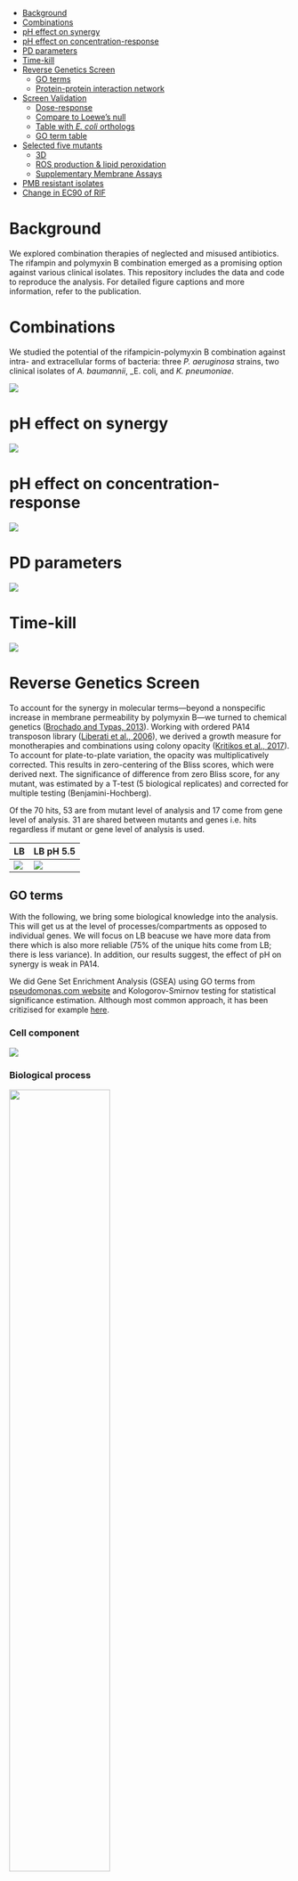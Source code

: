 -   [Background](#background)
-   [Combinations](#combinations)
-   [pH effect on synergy](#ph-effect-on-synergy)
-   [pH effect on
    concentration-response](#ph-effect-on-concentration-response)
-   [PD parameters](#pd-parameters)
-   [Time-kill](#time-kill)
-   [Reverse Genetics Screen](#reverse-genetics-screen)
    -   [GO terms](#go-terms)
    -   [Protein-protein interaction
        network](#protein-protein-interaction-network)
-   [Screen Validation](#screen-validation)
    -   [Dose-response](#dose-response)
    -   [Compare to Loewe’s null](#compare-to-loewes-null)
    -   [Table with *E. coli* orthologs](#table-with-e.-coli-orthologs)
    -   [GO term table](#go-term-table)
-   [Selected five mutants](#selected-five-mutants)
    -   [3D](#d)
    -   [ROS production & lipid
        peroxidation](#ros-production-lipid-peroxidation)
    -   [Supplementary Membrane Assays](#supplementary-membrane-assays)
-   [PMB resistant isolates](#pmb-resistant-isolates)
-   [Change in EC90 of RIF](#change-in-ec90-of-rif)

# Background

We explored combination therapies of neglected and misused antibiotics.
The rifampin and polymyxin B combination emerged as a promising option
against various clinical isolates. This repository includes the data and
code to reproduce the analysis. For detailed figure captions and more
information, refer to the publication.

# Combinations

We studied the potential of the rifampicin-polymyxin B combination
against intra- and extracellular forms of bacteria: three *P.
aeruginosa* strains, two clinical isolates of *A. baumannii*, \_E. coli,
and *K. pneumoniae*.

![](output/fig/RsAllTheSpeciesStrains_portrait.svg)

# pH effect on synergy

![](output/fig/SynergyCountAcid.svg)

# pH effect on concentration-response

![](output/fig/SFig_mth_dr_pH_charcoal.svg)

# PD parameters

![](output/fig/SFig_mth_pd.svg)

# Time-kill

![](output/fig/SFig_TimeKill.svg)

# Reverse Genetics Screen

To account for the synergy in molecular terms—beyond a nonspecific
increase in membrane permeability by polymyxin B—we turned to chemical
genetics ([Brochado and Typas,
2013](https://doi.org/10.1016/j.mib.2013.01.008)). Working with ordered
PA14 transposon library ([Liberati et al.,
2006](https://doi.org/10.1073/pnas.0511100103)), we derived a growth
measure for monotherapies and combinations using colony opacity
([Kritikos et al., 2017](https://doi.org/10.1038/nmicrobiol.2017.14)).
To account for plate-to-plate variation, the opacity was
multiplicatively corrected. This results in zero-centering of the Bliss
scores, which were derived next. The significance of difference from
zero Bliss score, for any mutant, was estimated by a T-test (5
biological replicates) and corrected for multiple testing
(Benjamini-Hochberg).

Of the 70 hits, 53 are from mutant level of analysis and 17 come from
gene level of analysis. 31 are shared between mutants and genes
i.e. hits regardless if mutant or gene level of analysis is used.

<table>
<thead>
<tr class="header">
<th style="text-align: left;"><strong>LB</strong></th>
<th style="text-align: left;"><strong>LB pH 5.5</strong></th>
</tr>
</thead>
<tbody>
<tr class="odd">
<td style="text-align: left;"><img
src="output/fig/ChemGen_LB.svg" /></td>
<td style="text-align: left;"><img
src="output/fig/ChemGen_LBpH5.5.svg" /></td>
</tr>
</tbody>
</table>

## GO terms

With the following, we bring some biological knowledge into the
analysis. This will get us at the level of processes/compartments as
opposed to individual genes. We will focus on LB beacuse we have more
data from there which is also more reliable (75% of the unique hits come
from LB; there is less variance). In addition, our results suggest, the
effect of pH on synergy is weak in PA14.

We did Gene Set Enrichment Analysis (GSEA) using GO terms from
[pseudomonas.com website](https://www.pseudomonas.com/) and
Kologorov-Smirnov testing for statistical significance estimation.
Although most common approach, it has been critizised for example
[here](https://www.ncbi.nlm.nih.gov/pmc/articles/PMC3134237/).

### Cell component

![](output/fig/table_cell_component.png)

### Biological process

<img src="output/fig/table_biological_process.png" width="60%">

## Protein-protein interaction network

Protein-protein interaction (PPI) analysis using STRING database. There
was no data on PA14, so we will use PAO1 data to build and analyse the
network onto which we then map PA14 orthologs.

![](output/fig/SFig_ppi_cluster.svg)

The major graph communities, using (Newman-Girvan’s edge betweenness):

1.  The light blue nodes are central and seem to be enriched in
    regulatory genes.
2.  The grey nodes seem to be a signal transduction from membrane to the
    regulatory genes (in light blue).
3.  Orange and pink nodes are mostly related to metabolism; those in
    orange have more membrane related terms than the pink nodes.

# Screen Validation

We validate the sensitivity of identified candidate mutants in low
throughput and in liquid LB medium at pH 7.4. Instead of factorial (i.e.
checkerboard), we use a fixed ratio design [Tallarida et al
1997](https://doi.org/10.1016/s0024-3205(97)01030-8).

## Dose-response

![](output/fig/SFig_45PA14MutDoseResponses.svg)

## Compare to Loewe’s null

![](output/fig/SFig_45PA14MutCompLoeweNull.svg)

## Table with *E. coli* orthologs

<img src="output/fig/table_valid_hit.png" width="90%">

## GO term table

![](output/fig/table_valid_hit_go.png)

# Selected five mutants

## 3D

![](output/fig/RsPA14Mutants_portrait.svg)

## ROS production & lipid peroxidation

![](./input/fig/Fig5_ROS.png)

<!--
## Membrane permeability




```
## $PmbConcMgL
## [1] 0.1
## 
## $RifConcMgL
## [1] 0
## 
## $Dunnett
## 
##   Dunnett's test for comparing several treatments with a control :  
##     95% family-wise confidence level
## 
## $`wild-type`
##                      diff     lwr.ci    upr.ci   pval    
## 66480-wild-type -2.106667 -6.2881962 2.0748629 0.4809    
## 02150-wild-type -3.770000 -7.9515296 0.4115296 0.0819 .  
## relA-wild-type  -1.123333 -5.3048629 3.0581962 0.8942    
## 26590-wild-type -1.423333 -5.6048629 2.7581962 0.7821    
## 43270-wild-type  3.376667 -0.8048629 7.5581962 0.1304    
## 
## ---
## Signif. codes:  0 '***' 0.001 '**' 0.01 '*' 0.05 '.' 0.1 ' ' 1
## 
## 
## $RobustDunnett
##  contrast            estimate   SE df t.ratio p.value
##  66480 - (wild-type)    -2.11 1.92 12  -1.098  0.6889
##  02150 - (wild-type)    -3.77 1.91 12  -1.974  0.2417
##  relA - (wild-type)     -1.12 3.01 12  -0.373  0.9773
##  26590 - (wild-type)    -1.42 1.92 12  -0.743  0.8698
##  43270 - (wild-type)     3.38 1.92 12   1.758  0.3293
## 
## P value adjustment: dunnettx method for 5 tests
```

```
## $PmbConcMgL
## [1] 2
## 
## $RifConcMgL
## [1] 0
## 
## $Dunnett
## 
##   Dunnett's test for comparing several treatments with a control :  
##     95% family-wise confidence level
## 
## $`wild-type`
##                       diff     lwr.ci      upr.ci    pval    
## 66480-wild-type  -7.536667 -16.605398   1.5320642  0.1162    
## 02150-wild-type  -9.753333 -18.822064  -0.6846025  0.0341 *  
## relA-wild-type  -25.990000 -35.058731 -16.9212692 2.2e-05 ***
## 26590-wild-type -29.013333 -38.082064 -19.9446025 5.3e-07 ***
## 43270-wild-type  10.973333   1.904602  20.0420642  0.0169 *  
## 
## ---
## Signif. codes:  0 '***' 0.001 '**' 0.01 '*' 0.05 '.' 0.1 ' ' 1
## 
## 
## $RobustDunnett
##  contrast            estimate   SE df t.ratio p.value
##  66480 - (wild-type)    -7.54 2.79 12  -2.704  0.0735
##  02150 - (wild-type)    -9.75 5.71 12  -1.708  0.3523
##  relA - (wild-type)    -25.99 3.07 12  -8.471  <.0001
##  26590 - (wild-type)   -29.01 2.14 12 -13.588  <.0001
##  43270 - (wild-type)    10.97 2.72 12   4.041  0.0069
## 
## P value adjustment: dunnettx method for 5 tests
```
-->

## Supplementary Membrane Assays

![](output/fig/SFig_MembraneAssays.svg)

# PMB resistant isolates

![](output/fig/rsPMBr_intra.svg)

# Change in EC90 of RIF

![](output/fig/rif_ec90_upon_pmb.svg)

<!--

# Chloroquine


```
## 
## 1st model
##  fct:      LL.4(fixed = c(1, NA, NA, NA), names = c("slope", "Emax", "Emin", 
##  pmodels: 1 (for all parameters)
## 2nd model
##  fct:      LL.4(fixed = c(1, NA, NA, NA), names = c("slope", "Emax", "Emin", 
##  pmodels: chloroquine (for all parameters)
```

```
## ANOVA table
## 
##           ModelDf     RSS Df F value p value
## 2nd model      57 13.9989                   
## 1st model      54  4.1535  3  42.667   0.000
```

```
## 
## 1st model
##  fct:      LL.4(fixed = c(1, NA, NA, NA), names = c("slope", "Emax", "Emin", 
##  pmodels: 1 (for all parameters)
## 2nd model
##  fct:      LL.4(fixed = c(1, NA, NA, NA), names = c("slope", "Emax", "Emin", 
##  pmodels: chloroquine (for all parameters)
```

```
## ANOVA table
## 
##           ModelDf    RSS Df F value p value
## 2nd model      57 4.6767                   
## 1st model      54 3.3542  3  7.0966  0.0004
```

```
##        df      AIC
## m1_pmb  7 11.22562
## m2_pmb  4 25.16736
```

```
##        df      AIC
## m1_rif  7 24.04892
## m2_rif  4 90.95059
```

```
## 
## Model fitted: Log-logistic (ED50 as parameter) (3 parms)
## 
## Parameter estimates:
## 
##                   Estimate Std. Error  t-value   p-value    
## Emax:chloroquine -1.901870   0.098459 -19.3164 < 2.2e-16 ***
## Emax:control     -2.281402   0.086839 -26.2717 < 2.2e-16 ***
## Emin:chloroquine  3.509196   0.089456  39.2283 < 2.2e-16 ***
## Emin:control      3.629471   0.105448  34.4194 < 2.2e-16 ***
## IC50:chloroquine 12.196531   1.252178   9.7403 1.722e-13 ***
## IC50:control      4.557944   0.451625  10.0923 4.932e-14 ***
## ---
## Signif. codes:  0 '***' 0.001 '**' 0.01 '*' 0.05 '.' 0.1 ' ' 1
## 
## Residual standard error:
## 
##  0.2773383 (54 degrees of freedom)
```

```
## Estimate  p-value 
##  2.70000  0.00035
```

```
## Estimate  p-value 
##  0.83000  0.00017
```

```
## 
## Comparison of parameter 'Emax' 
## 
##                     Estimate Std. Error t-value   p-value    
## chloroquine/control 0.833641   0.041126 -4.0451 0.0001675 ***
## ---
## Signif. codes:  0 '***' 0.001 '**' 0.01 '*' 0.05 '.' 0.1 ' ' 1
```

```
## [1] 0.75 0.92
```

```
## 
## Estimated ratios of effect doses
## 
##                           Estimate Std. Error    t-value    p-value
## chloroquine/control:0/0 3.10350594 0.50911168 4.13171807 0.00012604
```

```
## [1] 2.1 4.1
```

```
## 
## Estimated effective doses
## 
##                 Estimate Std. Error    Lower    Upper
## e:chloroquine:0 22.50418    3.35270 15.78243 29.22593
## e:control:0      7.25121    0.49792  6.25295  8.24947
```

```
##                      2.5 %    97.5 %
## Emax:chloroquine -2.099268 -1.704472
## Emax:control     -2.455503 -2.107301
```

```
## 
## Model fitted: Log-logistic (ED50 as parameter) (3 parms)
## 
## Parameter estimates:
## 
##                   Estimate Std. Error  t-value   p-value    
## Emax:chloroquine -0.640179   0.081292  -7.8750 1.570e-10 ***
## Emax:control     -1.094442   0.080318 -13.6263 < 2.2e-16 ***
## Emin:chloroquine  3.530741   0.090245  39.1240 < 2.2e-16 ***
## Emin:control      3.575761   0.088856  40.2421 < 2.2e-16 ***
## IC50:chloroquine  0.770553   0.097517   7.9017 1.421e-10 ***
## IC50:control      0.773965   0.083207   9.3017 8.315e-13 ***
## ---
## Signif. codes:  0 '***' 0.001 '**' 0.01 '*' 0.05 '.' 0.1 ' ' 1
## 
## Residual standard error:
## 
##  0.2492302 (54 degrees of freedom)
```

```
## Estimate  p-value 
##     1.00     0.98
```

```
## Estimate  p-value 
##  5.8e-01  1.4e-05
```

```
## 
## Comparison of parameter 'Emax' 
## 
##                     Estimate Std. Error t-value   p-value    
## chloroquine/control 0.584936   0.087008 -4.7704 1.437e-05 ***
## ---
## Signif. codes:  0 '***' 0.001 '**' 0.01 '*' 0.05 '.' 0.1 ' ' 1
```

```
## [1] 0.4 0.8
```

```
## 
## Estimated ratios of effect doses
## 
##                         Estimate Std. Error  t-value  p-value
## chloroquine/control:0/0 1.680623   0.259976 2.618017 0.011452
```

```
## [1] 1.2 2.2
```

```
## 
## Estimated effective doses
## 
##                 Estimate Std. Error   Lower   Upper
## e:chloroquine:0  4.24979    0.47379 3.29989 5.19968
## e:control:0      2.52870    0.27117 1.98503 3.07237
```

```
##                       2.5 %     97.5 %
## Emax:chloroquine -0.8031596 -0.4771976
## Emax:control     -1.2554703 -0.9334134
```


-->

This repository is licensed under the MIT License - see the LICENSE file
for details.

